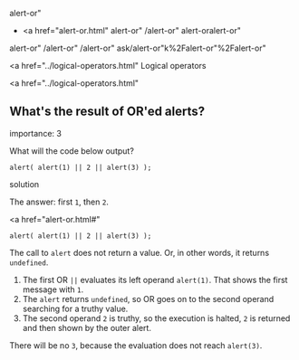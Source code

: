 alert-or"

-   <a href="alert-or.html"
    alert-or"
    /alert-or"
    alert-oralert-or"

<!-- -->

alert-or"
/alert-or"
/alert-or"
ask/alert-or"k%2Falert-or"%2Falert-or" </a>

<a href="../logical-operators.html" Logical operators</span></a>

<a href="../logical-operators.html"

## What's the result of OR'ed alerts?

<span class="task__importance" title="How important is the task, from 1 to 5">importance: 3</span>

What will the code below output?

    alert( alert(1) || 2 || alert(3) );

solution

The answer: first `1`, then `2`.

<a href="alert-or.html#"
<a href="alert-or.html#" class="toolbar__button toolbar__button_edit" title="open in sandbox"></a>

    alert( alert(1) || 2 || alert(3) );

The call to `alert` does not return a value. Or, in other words, it returns `undefined`.

1.  The first OR `||` evaluates its left operand `alert(1)`. That shows the first message with `1`.
2.  The `alert` returns `undefined`, so OR goes on to the second operand searching for a truthy value.
3.  The second operand `2` is truthy, so the execution is halted, `2` is returned and then shown by the outer alert.

There will be no `3`, because the evaluation does not reach `alert(3)`.
